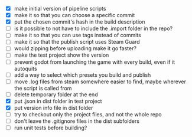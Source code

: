 * [x]  make initial version of pipeline scripts
* [x] make it so that you can choose a specific commit
* [x] put the chosen commit's hash in the build description
* [ ] is it possible to not have to include the .import folder in the repo?
* [ ] make it so that you can use tags instead of commits
* [ ] make it so that the publish script uses Steam Guard
* [ ] would zipping before uploading make it go faster?
* [ ] make the test project show the version
* [ ] prevent godot from launching the game with every build, even if it autoquits
* [ ] add a way to select which presets you build and publish
* [ ] move .log files from steam somewhere easier to find, maybe wherever the script is called from
* [ ] delete temporary folder at the end
* [x] put .json in dist folder in test project
* [x] put version info file in dist folder
* [ ] try to checkout only the project files, and not the whole repo
* [ ] don't leave the .gitignore files in the dist subfolders
* [ ] run unit tests before building?